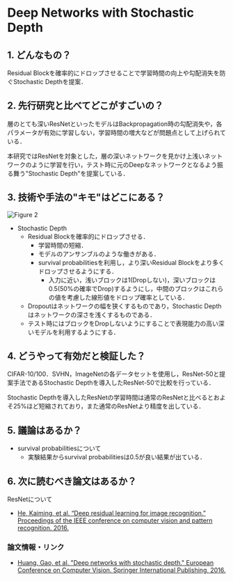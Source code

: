 # Deep Networks with Stochastic Depth

## 1. どんなもの？

Residual Blockを確率的にドロップさせることで学習時間の向上や勾配消失を防ぐStochastic Depthを提案．

## 2. 先行研究と比べてどこがすごいの？

層のとても深いResNetといったモデルはBackpropagation時の勾配消失や，各パラメータが有効に学習しない，学習時間の増大などが問題点として上げられている．

本研究ではResNetを対象とした，層の深いネットワークを見かけ上浅いネットワークのように学習を行い，テスト時に元のDeepなネットワークとなるよう振る舞う"Stochastic Depth"を提案している．

## 3. 技術や手法の"キモ"はどこにある？

![Figure 2](https://raw.githubusercontent.com/shunk031/paper-survey/master/images/Deep_Networks_with_Stochastic_Depth/figure2.png)

* Stochastic Depth
  * Residual Blockを確率的にドロップさせる．
	* 学習時間の短縮．
	* モデルのアンサンブルのような働きがある．
	* survival probabilitiesを利用し，より深いResidual Blockをより多くドロップさせるようにする．
	  * 入力に近い，浅いブロックは1(Dropしない)，深いブロックは0.5(50%の確率でDrop)するようにし，中間のブロックはこれらの値を考慮した線形値をドロップ確率としている．
  * Dropoutはネットワークの幅を狭くするものであり，Stochastic Depthはネットワークの深さを浅くするものである．
  * テスト時にはブロックをDropしないようにすることで表現能力の高い深いモデルを利用するようにする．
  
## 4. どうやって有効だと検証した？

CIFAR-10/100．SVHN，ImageNetの各データセットを使用し，ResNet-50と提案手法であるStochastic Depthを導入したResNet-50で比較を行っている．

Stochastic Depthを導入したResNetの学習時間は通常のResNetと比べるとおよそ25%ほど短縮されており，また通常のResNetより精度を出している．

## 5. 議論はあるか？

* survival probabilitiesについて
  * 実験結果からsurvival probabilitiesは0.5が良い結果が出ている．

## 6. 次に読むべき論文はあるか？

ResNetについて
* [He, Kaiming, et al. “Deep residual learning for image recognition.” Proceedings of the IEEE conference on computer vision and pattern recognition. 2016.](http://www.cv-foundation.org/openaccess/content_cvpr_2016/html/He_Deep_Residual_Learning_CVPR_2016_paper.html)

### 論文情報・リンク

* [Huang, Gao, et al. "Deep networks with stochastic depth." European Conference on Computer Vision. Springer International Publishing, 2016.](https://arxiv.org/pdf/1603.09382)
